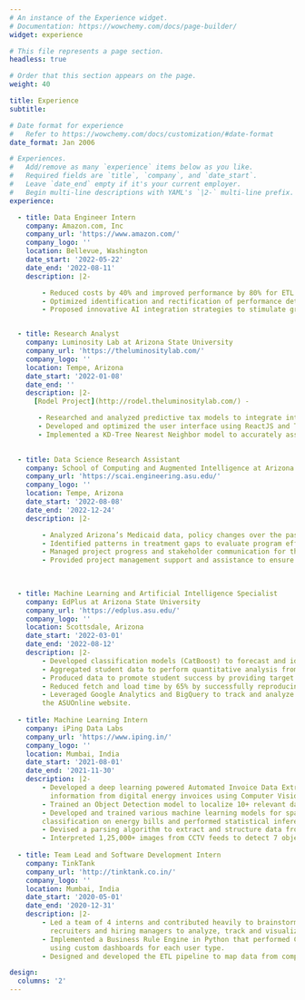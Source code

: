 ```yaml
---
# An instance of the Experience widget.
# Documentation: https://wowchemy.com/docs/page-builder/
widget: experience

# This file represents a page section.
headless: true

# Order that this section appears on the page.
weight: 40

title: Experience
subtitle:

# Date format for experience
#   Refer to https://wowchemy.com/docs/customization/#date-format
date_format: Jan 2006

# Experiences.
#   Add/remove as many `experience` items below as you like.
#   Required fields are `title`, `company`, and `date_start`.
#   Leave `date_end` empty if it's your current employer.
#   Begin multi-line descriptions with YAML's `|2-` multi-line prefix.
experience:

  - title: Data Engineer Intern
    company: Amazon.com, Inc
    company_url: 'https://www.amazon.com/'
    company_logo: ''
    location: Bellevue, Washington
    date_start: '2022-05-22'
    date_end: '2022-08-11'
    description: |2-

        - Reduced costs by 40% and improved performance by 80% for ETL pipelines and Redshift Clusters, increasing the efficiency of benchmark setting for Amazon Fulfillment Centers through an elaborate dashboard.
        - Optimized identification and rectification of performance detrimental gaps and incorrect keys in sub-par jobs and queries.
        - Proposed innovative AI integration strategies to stimulate growth and promote innovation within existing organizational projects.


  - title: Research Analyst
    company: Luminosity Lab at Arizona State University
    company_url: 'https://theluminositylab.com/'
    company_logo: ''
    location: Tempe, Arizona
    date_start: '2022-01-08'
    date_end: ''
    description: |2-
      [Rodel Project](http://rodel.theluminositylab.com/) -

       - Researched and analyzed predictive tax models to integrate into an innovative and interactive simulator of Arizona to enable leaders and citizens to explore the implications of proposed policies ranging from education to infrastructure hence aiding in informed decision-making.
       - Developed and optimized the user interface using ReactJS and Three.js to improve user experience and responsiveness by 28%.
       - Implemented a KD-Tree Nearest Neighbor model to accurately assign students to schools by considering factors like proximity and school capacity.
      

  - title: Data Science Research Assistant
    company: School of Computing and Augmented Intelligence at Arizona State University
    company_url: 'https://scai.engineering.asu.edu/'
    company_logo: ''
    location: Tempe, Arizona
    date_start: '2022-08-08'
    date_end: '2022-12-24'
    description: |2-

        - Analyzed Arizona’s Medicaid data, policy changes over the past 5 years, and impact of COVID-19 on Opioid Use Disorder.
        - Identified patterns in treatment gaps to evaluate program effectiveness and remission rates of currently enrolled patients.
        - Managed project progress and stakeholder communication for the State Opioid Response (SOR) initiative.
        - Provided project management support and assistance to ensure project progress and effective communication with key stakeholders for the State Opioid Response (SOR) project.  
       
      

  - title: Machine Learning and Artificial Intelligence Specialist 
    company: EdPlus at Arizona State University
    company_url: 'https://edplus.asu.edu/'
    company_logo: ''
    location: Scottsdale, Arizona
    date_start: '2022-03-01'
    date_end: '2022-08-12'
    description: |2-
        - Developed classification models (CatBoost) to forecast and identify at-risk students leading to 12% increase in success rates over a semester.
        - Aggregated student data to perform quantitative analysis from various data sources and transformed them into actionable insights.
        - Produced data to promote student success by providing target audience lists of students to receive interventions based on the predictions.
        - Reduced fetch and load time by 65% by successfully reproducing SQL queries for Google Data Studio dashboards in BigQuery.
        - Leveraged Google Analytics and BigQuery to track and analyze web behavior and activity aimed at increasing prospective student enrollments for
        the ASUOnline website.
       
  - title: Machine Learning Intern
    company: iPing Data Labs
    company_url: 'https://www.iping.in/'
    company_logo: ''
    location: Mumbai, India
    date_start: '2021-08-01'
    date_end: '2021-11-30'
    description: |2-
        - Developed a deep learning powered Automated Invoice Data Extractor for an Australian client using Python to detect and extract valuable
          information from digital energy invoices using Computer Vision and NLP, eliminating manual labor by 80%.
        - Trained an Object Detection model to localize 10+ relevant data points in 25+ invoice formats to achieve 95%+ F1-Score.
        - Developed and trained various machine learning models for spatial text detection, keyword extraction and company and table identification and
        classification on energy bills and performed statistical inferencing on the results to match stakeholder expectations.
        - Devised a parsing algorithm to extract and structure data from invoice PDFs using Tabula, OCR, and Regex to engineer model data for training.
        - Interpreted 1,25,000+ images from CCTV feeds to detect 7 object categories during day and night for Traffic Detection and Tracking.
    
  - title: Team Lead and Software Development Intern
    company: TinkTank
    company_url: 'http://tinktank.co.in/'
    company_logo: ''
    location: Mumbai, India
    date_start: '2020-05-01'
    date_end: '2020-12-31'
    description: |2-
        - Led a team of 4 interns and contributed heavily to brainstorming and executing an end-to-end workflow to build an analytics tool that enables
          recruiters and hiring managers to analyze, track and visualize team performance metrics/KPIs.
        - Implemented a Business Rule Engine in Python that performed Custom Data Validation on 40+ attributes to obtain clean data for visualization
          using custom dashboards for each user type.
        - Designed and developed the ETL pipeline to map data from complex datasets and multiple data sources using PostgreSQL and Django.

design:
  columns: '2'
---
```

